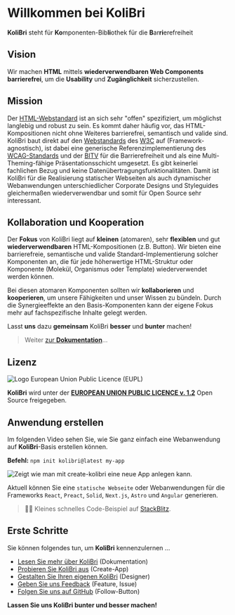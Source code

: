 # Willkommen bei KoliBri

**KoliBri** steht für **Ko**mponenten-Bib**li**othek für die **B**ar**ri**erefreiheit

## Vision

Wir machen **HTML** mittels **wiederverwendbaren Web Components barrierefrei**, um die **Usability** und **Zugänglichkeit** sicherzustellen.

## Mission

Der [HTML-Webstandard](https://www.w3.org/html) ist an sich sehr "offen" spezifiziert, um möglichst langlebig und robust zu sein. Es kommt daher häufig vor, das HTML-Kompositionen nicht ohne Weiteres barrierefrei, semantisch und valide sind.
KoliBri baut direkt auf den [Webstandards](https://www.w3.org/standards/webdesign/) des [W3C](https://www.w3.org) auf (Framework-agnostisch), ist dabei eine generische Referenzimplementierung des [WCAG-Standards](https://www.w3.org/WAI/standards-guidelines/wcag/) und der [BITV](https://www.bitvtest.de/bitv_test.html) für die Barrierefreiheit und als eine Multi-Theming-fähige Präsentationsschicht umgesetzt. Es gibt keinerlei fachlichen Bezug und keine Datenübertragungsfunktionalitäten. Damit ist KoliBri für die Realisierung statischer Webseiten als auch dynamischer Webanwendungen unterschiedlicher Corporate Designs und Styleguides gleichermaßen wiederverwendbar und somit für Open Source sehr interessant.

## Kollaboration und Kooperation

Der **Fokus** von KoliBri liegt auf **kleinen** (atomaren), sehr **flexiblen** und gut **wiederverwendbaren** HTML-Kompositionen (z.B. Button). Wir bieten eine barrierefreie, semantische und valide Standard-Implementierung solcher Komponenten an, die für jede höherwertige HTML-Struktur oder Komponente (Molekül, Organismus oder Template) wiederverwendet werden können.

Bei diesen atomaren Komponenten sollten wir **kollaborieren** und **kooperieren**, um unsere Fähigkeiten und unser Wissen zu bündeln. Durch die Synergieeffekte an den Basis-Komponenten kann der eigene Fokus mehr auf fachspezifische Inhalte gelegt werden.

Lasst **uns** dazu **gemeinsam** KoliBri **besser** und **bunter** machen!

> Weiter [zur **Dokumentation**](https://public-ui.github.io)…

## Lizenz

![Logo European Union Public Licence (EUPL)](https://joinup.ec.europa.eu/sites/default/files/styles/logo/public/collection/logo/2019-12/EUPL-logo-04%20%281%29.png?itok=4H40Q1GB)

**KoliBri** wird unter der [**EUROPEAN UNION PUBLIC LICENCE v. 1.2**](https://joinup.ec.europa.eu/sites/default/files/custom-page/attachment/eupl_v1.2_de.pdf) Open Source freigegeben.

## Anwendung erstellen

Im folgenden Video sehen Sie, wie Sie ganz einfach eine Webanwendung auf **KoliBri**-Basis erstellen können.

**Befehl:** `npm init kolibri@latest my-app`

![Zeigt wie man mit create-kolibri eine neue App anlegen kann.](https://raw.githubusercontent.com/public-ui/.github/main/profile/create-kolibri.gif)

Aktuell können Sie eine `statische Webseite` oder Webanwendungen für die Frameworks `React`, `Preact`, `Solid`, `Next.js`, `Astro` und `Angular` generieren.

> 👨‍💻 Kleines schnelles Code-Beispiel auf [StackBlitz](https://stackblitz.com/edit/vitejs-vite-dcg6xo).

## Erste Schritte

Sie können folgendes tun, um **KoliBri** kennenzulernen …

- [Lesen Sie mehr über KoliBri](https://public-ui.github.io) (Dokumentation)
- [Probieren Sie KoliBri aus](https://public-ui.github.io/?path=3D/docs/erste-schritte--page) (Create-App)
- [Gestalten Sie Ihren eigenen KoliBri](https://public-ui.github.io/?path=3D/docs/designer--page) (Designer)
- [Geben Sie uns Feedback](https://github.com/public-ui/kolibri/issues) (Feature, Issue)
- [Folgen Sie uns auf GitHub](https://github.com/orgs/public-ui/followers) (Follow-Button)

**Lassen Sie uns KoliBri bunter und besser machen!**
